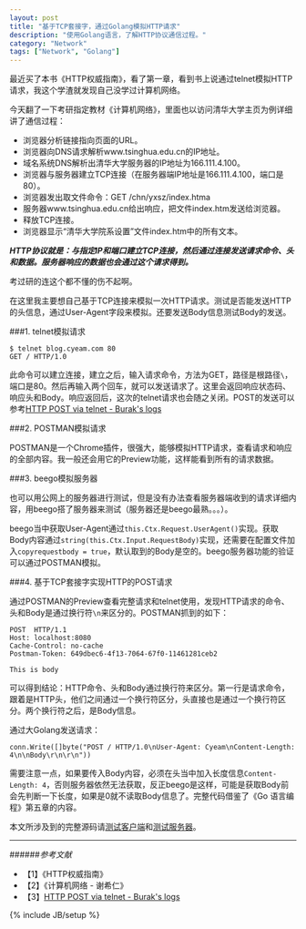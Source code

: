 ```yaml
---
layout: post
title: "基于TCP套接字，通过Golang模拟HTTP请求"
description: "使用Golang语言，了解HTTP协议通信过程。"
category: "Network"
tags: ["Network", "Golang"]
---
```


最近买了本书《HTTP权威指南》，看了第一章，看到书上说通过telnet模拟HTTP请求，我这个学渣就发现自己没学过计算机网络。

今天翻了一下考研指定教材《计算机网络》，里面也以访问清华大学主页为例详细讲了通信过程：

+ 浏览器分析链接指向页面的URL。
+ 浏览器向DNS请求解析www.tsinghua.edu.cn的IP地址。
+ 域名系统DNS解析出清华大学服务器的IP地址为166.111.4.100。
+ 浏览器与服务器建立TCP连接（在服务器端IP地址是166.111.4.100，端口是80）。
+ 浏览器发出取文件命令：GET /chn/yxsz/index.htma
+ 服务器www.tsinghua.edu.cn给出响应，把文件index.htm发送给浏览器。
+ 释放TCP连接。
+ 浏览器显示“清华大学院系设置”文件index.htm中的所有文本。

***HTTP协议就是：与指定IP和端口建立TCP连接，然后通过连接发送请求命令、头和数据。服务器响应的数据也会通过这个请求得到。***

考过研的连这个都不懂的伤不起啊。

在这里我主要想自己基于TCP连接来模拟一次HTTP请求。测试是否能发送HTTP的头信息，通过User-Agent字段来模拟。还要发送Body信息测试Body的发送。

###1. telnet模拟请求

	$ telnet blog.cyeam.com 80
	GET / HTTP/1.0

此命令可以建立连接，建立之后，输入请求命令，方法为GET，路径是根路径`\`，端口是80。然后再输入两个回车，就可以发送请求了。这里会返回响应状态码、响应头和Body。响应返回后，这次的telnet请求也会随之关闭。POST的发送可以参考[HTTP POST via telnet - Burak's logs](http://burakkahraman.wordpress.com/2010/01/11/http-post-via-telnet/)

###2. POSTMAN模拟请求

POSTMAN是一个Chrome插件，很强大，能够模拟HTTP请求，查看请求和响应的全部内容。我一般还会用它的Preview功能，这样能看到所有的请求数据。

###3. beego模拟服务器

也可以用公网上的服务器进行测试，但是没有办法查看服务器端收到的请求详细内容，用beego搭了服务器来测试（服务器还是beego最熟。。。）。

beego当中获取User-Agent通过`this.Ctx.Request.UserAgent()`实现。获取Body内容通过`string(this.Ctx.Input.RequestBody)`实现，还需要在配置文件加入`copyrequestbody = true`，默认取到的Body是空的。beego服务器功能的验证可以通过POSTMAN模拟。

###4. 基于TCP套接字实现HTTP的POST请求

通过POSTMAN的Preview查看完整请求和telnet使用，发现HTTP请求的命令、头和Body是通过换行符`\n`来区分的。POSTMAN抓到的如下：

	POST  HTTP/1.1
	Host: localhost:8080
	Cache-Control: no-cache
	Postman-Token: 649dbec6-4f13-7064-67f0-11461281ceb2
	
	This is body

可以得到结论：HTTP命令、头和Body通过换行符来区分。第一行是请求命令，跟着是HTTP头，他们之间通过一个换行符区分，头直接也是通过一个换行符区分。两个换行符之后，是Body信息。

通过大Golang发送请求：

	conn.Write([]byte("POST / HTTP/1.0\nUser-Agent: Cyeam\nContent-Length: 4\n\nBody\r\n\r\n"))

需要注意一点，如果要传入Body内容，必须在头当中加入长度信息`Content-Length: 4`，否则服务器依然无法获取，反正beego是这样，可能是获取Body前会先判断一下长度，如果是0就不读取Body信息了。完整代码借鉴了《Go 语言编程》第五章的内容。


本文所涉及到的完整源码请[测试客户端](https://github.com/mnhkahn/go_code/blob/master/gobook-src/chapter5/simplehttp.go)和[测试服务器](https://github.com/mnhkahn/go_code/tree/master/beego)。

---

######*参考文献*
+ 【1】《HTTP权威指南》
+ 【2】《计算机网络 - 谢希仁》
+ 【3】[HTTP POST via telnet - Burak's logs](http://burakkahraman.wordpress.com/2010/01/11/http-post-via-telnet/)

{% include JB/setup %}